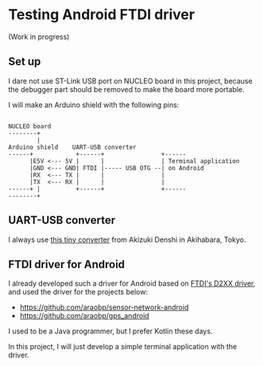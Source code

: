 # Testing Android FTDI driver

(Work in progress)

## Set up

I dare not use ST-Link USB port on NUCLEO board in this project, because the debugger part should be removed to make the board more portable.

I will make an Arduino shield with the following pins:

```

NUCLEO board
--------+
        |
Arduino shield    UART-USB converter
------+            +------+                +------
      |E5V <--- 5V |      |                | Terminal application
      |GND <--- GND| FTDI |----- USB OTG --| on Android
      |RX  <--- TX |      |                |
      |TX  <--- RX |      |                |
------+ |          +------+                +------
--------+
```

## UART-USB converter

I always use [this tiny converter](http://akizukidenshi.com/catalog/g/gM-08461/) from Akizuki Denshi in Akihabara, Tokyo.

## FTDI driver for Android

I already developed such a driver for Android based on [FTDI's D2XX driver](https://www.ftdichip.com/Android.htm), and used the driver for the projects below:
- https://github.com/araobp/sensor-network-android
- https://github.com/araobp/gps_android

I used to be a Java programmer, but I prefer Kotlin these days.

In this project, I will just develop a simple terminal application with the driver.
